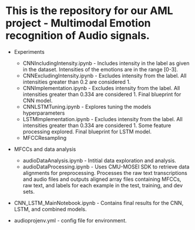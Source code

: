 # This is the repository for our AML project - Multimodal Emotion recognition of Audio signals. 

- Experiments
    - CNNIncludingIntensity.ipynb - Includes intensity in the label as given in the dataset. Intensities of the emotions are in the range [0-3].
    - CNNExcludingIntensity.ipynb - Excludes intensity from the label. All intensities greater than 0.2 are considered 1.
    - CNNImplementation.ipynb - Excludes intensity from the label. All intensities greater than 0.334 are considered 1. Final blueprint for CNN model.
    - CNNLSTMTuning.ipynb - Explores tuning the models hyperparameters
    - LSTMImplementation.ipynb - Excludes intensity from the label. All intensities greater than 0.334 are considered 1. Some feature processing explored. Final blueprint for LSTM model.
    - MFCCResampling

- MFCCs and data analysis
    - audioDataAnalysis.ipynb - Intitial data exploration and analysis.
    - audioDataProcessing.ipynb -  Uses CMU-MOSEI SDK to retrieve data alignments for preprocessing. Processes the raw text transcriptions and audio files and outputs aligned array files containing MFCCs, raw text, and labels for each example in the test, training, and dev sets.

- CNN_LSTM_MainNotebook.ipynb - Contains final results for the CNN, LSTM, and combined models.
- audioprojenv.yml - config file for environment.
